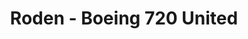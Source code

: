 ---
layout: product
title: "Roden - Boeing 720 United"
price: "TBA" 
desc: "N/A"
img_path: "/assets/img/RO320.jpg"
brand: "N/A"
available: false
special_offer: false
new: false
soon: false
cat: "010000"
subcat: "013900"
subsubcat: "0N/A"
sifra: "RO320"
---